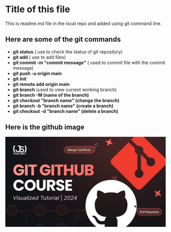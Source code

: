 # Title of this file
This is readme.md file in the local repo and added using git command line.

## Here are some of the git commands
- **git status** ( use to check the status of git repository)
- **git add** ( use to add files)
- **git commit -m "commit message"** ( used to commit file with the commit message)
- **git push -u origin main**
- **git init**
- **git remote add origin main**
- **git branch** (used to view current working branch)
- **git branch -M (name of the branch)**
- **git checkout "branch name" (change the branch)**
- **git branch -b "branch name" (create a branch)**
- **git checkout -d "branch name" (delete a branch)**

## Here is the github image
![image](./git.jpg)
